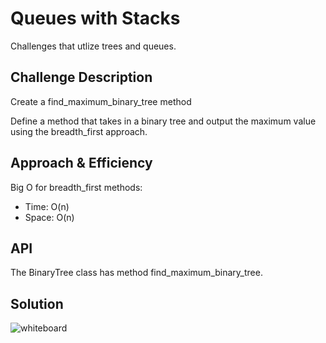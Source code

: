 # Queues with Stacks
Challenges that utlize trees and queues.

## Challenge Description
Create a find_maximum_binary_tree method

Define a method that takes in a binary tree and output the maximum value using the breadth_first approach.


## Approach & Efficiency

Big O for breadth_first methods:
* Time: O(n)
* Space: O(n)

## API

The BinaryTree class has method find_maximum_binary_tree.

## Solution
![whiteboard](../../assets/find_maximum_binary_tree.jpg)

